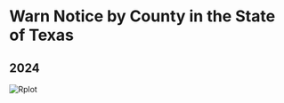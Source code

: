 # Warn Notice by County in the State of Texas

## 2024
   ![Rplot](https://github.com/XINEXPORT/warn-notice-casestudy/assets/40744735/ebd7af45-0dfb-48b8-b4c0-d646918e7c21)
